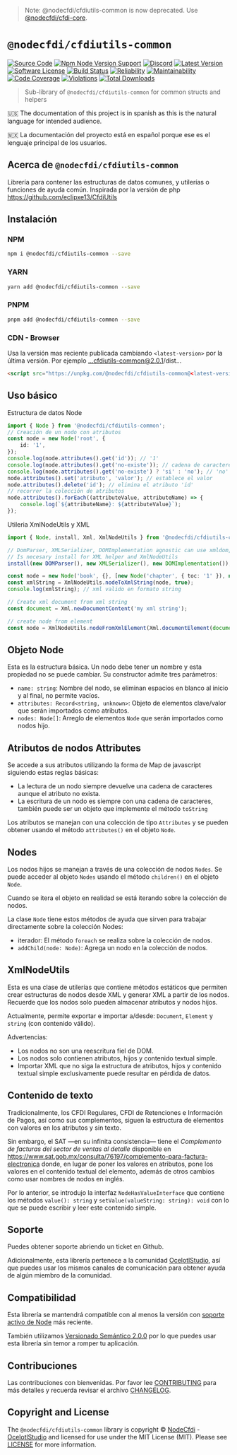 > Note: @nodecfdi/cfdiutils-common is now deprecated. Use [@nodecfdi/cfdi-core](https://github.com/nodecfdi/cfdi-core).
# `@nodecfdi/cfdiutils-common`

[![Source Code][badge-source]][source]
[![Npm Node Version Support][badge-node-version]][node-version]
[![Discord][badge-discord]][discord]
[![Latest Version][badge-release]][release]
[![Software License][badge-license]][license]
[![Build Status][badge-build]][build]
[![Reliability][badge-reliability]][reliability]
[![Maintainability][badge-maintainability]][maintainability]
[![Code Coverage][badge-coverage]][coverage]
[![Violations][badge-violations]][violations]
[![Total Downloads][badge-downloads]][downloads]

> Sub-library of `@nodecfdi/cfdiutils-common` for common structs and helpers

:us: The documentation of this project is in spanish as this is the natural language for intended audience.

:mexico: La documentación del proyecto está en español porque ese es el lenguaje principal de los usuarios.

## Acerca de `@nodecfdi/cfdiutils-common`

Librería para contener las estructuras de datos comunes, y utilerías o funciones de ayuda común. Inspirada por la
versión de php <https://github.com/eclipxe13/CfdiUtils>

## Instalación

### NPM

```bash
npm i @nodecfdi/cfdiutils-common --save
```

### YARN

```bash
yarn add @nodecfdi/cfdiutils-common --save
```

### PNPM

```bash
pnpm add @nodecfdi/cfdiutils-common --save
```

### CDN - Browser

Usa la versión mas reciente publicada cambiando `<latest-version>` por la última versión. Por ejemplo ...cfdiutils-common@2.0.1/dist...

```html
<script src="https://unpkg.com/@nodecfdi/cfdiutils-common@<latest-version>/dist/cfdiutils-common.global.js"></script>
```

## Uso básico

Estructura de datos Node

```ts
import { Node } from '@nodecfdi/cfdiutils-common';
// Creación de un nodo con atributos
const node = new Node('root', {
    id: '1',
});
console.log(node.attributes().get('id')); // '1'
console.log(node.attributes().get('no-existe')); // cadena de caracteres vacia ''
console.log(node.attributes().get('no-existe') ? 'si' : 'no'); // 'no'
node.attributes().set('atributo', 'valor'); // establece el valor
node.attributes().delete('id'); // elimina el atributo 'id'
// recorrer la colección de atributos
node.attributes().forEach((attributeValue, attributeName) => {
    console.log(`${attributeName}: ${attributeValue}`);
});
```

Utileria XmlNodeUtils y XML

```ts
import { Node, install, Xml, XmlNodeUtils } from '@nodecfdi/cfdiutils-common';

// DomParser, XMLSerializer, DOMImplementation agnostic can use xmldom, jsdom, etc.
// Is necesary install for XML helper and XmlNodeUtils
install(new DOMParser(), new XMLSerializer(), new DOMImplementation());

const node = new Node('book', {}, [new Node('chapter', { toc: '1' }), new Node('chapter', { toc: '2' })]);
const xmlString = XmlNodeUtils.nodeToXmlString(node, true);
console.log(xmlString); // xml valido en formato string

// Create xml document from xml string
const document = Xml.newDocumentContent('my xml string');

// create node from element
const node = XmlNodeUtils.nodeFromXmlElement(Xml.documentElement(document));
```

## Objeto Node

Esta es la estructura básica. Un nodo debe tener un nombre y esta propiedad no se puede cambiar. Su constructor admite
tres parámetros:

- `name: string`: Nombre del nodo, se eliminan espacios en blanco al inicio y al final, no permite vacíos.
- `attributes: Record<string, unknown>`: Objeto de elementos clave/valor que serán importados como atributos.
- `nodes: Node[]`: Arreglo de elementos `Node` que serán importados como nodos hijo.

## Atributos de nodos Attributes

Se accede a sus atributos utilizando la forma de Map de javascript siguiendo estas reglas básicas:

- La lectura de un nodo siempre devuelve una cadena de caracteres aunque el atributo no exista.
- La escritura de un nodo es siempre con una cadena de caracteres, también puede ser un objeto que implemente el
  método `toString`

Los atributos se manejan con una colección de tipo `Attributes` y se pueden obtener usando el método `attributes()` en
el objeto `Node`.

## Nodes

Los nodos hijos se manejan a través de una colección de nodos `Nodes`. Se puede acceder al objeto `Nodes` usando el
método `children()` en el objeto `Node`.

Cuando se itera el objeto en realidad se está iterando sobre la colección de nodos.

La clase `Node` tiene estos métodos de ayuda que sirven para trabajar directamente sobre la colección Nodes:

- iterador: El método `foreach` se realiza sobre la colección de nodos.
- `addChild(node: Node)`: Agrega un nodo en la colección de nodos.

## XmlNodeUtils

Esta es una clase de utilerías que contiene métodos estáticos que permiten crear estructuras de nodos desde XML y generar XML a partir de los nodos. Recuerde que los nodos solo pueden almacenar atributos y nodos hijos.

Actualmente, permite exportar e importar a/desde: `Document`, `Element` y `string` (con contenido válido).

Advertencias:

- Los nodos no son una reescritura fiel de DOM.
- Los nodos solo contienen atributos, hijos y contenido textual simple.
- Importar XML que no siga la estructura de atributos, hijos y contenido textual simple exclusivamente puede resultar en pérdida de datos.

## Contenido de texto

Tradicionalmente, los CFDI Regulares, CFDI de Retenciones e Información de Pagos, así como sus complementos,
siguen la estructura de elementos con valores en los atributos y sin texto.

Sin embargo, el SAT —en su infinita consistencia— tiene el *Complemento de facturas del sector de ventas al detalle*
disponible en <https://www.sat.gob.mx/consulta/76197/complemento-para-factura-electronica> donde, en lugar de poner
los valores en atributos, pone los valores en el contenido textual del elemento, además de otros cambios como usar
nombres de nodos en inglés.

Por lo anterior, se introdujo la interfaz `NodeHasValueInterface` que contiene los métodos `value(): string` y
`setValue(valueString: string): void` con lo que se puede escribir y leer este contenido simple.

## Soporte

Puedes obtener soporte abriendo un ticket en Github.

Adicionalmente, esta librería pertenece a la comunidad [OcelotlStudio](https://ocelotlstudio.com), así que puedes usar los mismos canales de comunicación para obtener ayuda de algún miembro de la comunidad.

## Compatibilidad

Esta librería se mantendrá compatible con al menos la versión con
[soporte activo de Node](https://nodejs.org/es/about/releases/) más reciente.

También utilizamos [Versionado Semántico 2.0.0](https://semver.org/lang/es/) por lo que puedes usar esta librería sin temor a romper tu aplicación.

## Contribuciones

Las contribuciones con bienvenidas. Por favor lee [CONTRIBUTING][] para más detalles y recuerda revisar el archivo [CHANGELOG][].

## Copyright and License

The `@nodecfdi/cfdiutils-common` library is copyright © [NodeCfdi](https://github.com/nodecfdi) - [OcelotlStudio](https://ocelotlstudio.com) and licensed for use under the MIT License (MIT). Please see [LICENSE][] for more information.

[contributing]: https://github.com/nodecfdi/cfdiutils-common/blob/main/CONTRIBUTING.md
[changelog]: https://github.com/nodecfdi/cfdiutils-common/blob/main/CHANGELOG.md

[source]: https://github.com/nodecfdi/cfdiutils-common
[node-version]: https://www.npmjs.com/package/@nodecfdi/cfdiutils-common
[discord]: https://discord.gg/AsqX8fkW2k
[release]: https://www.npmjs.com/package/@nodecfdi/cfdiutils-common
[license]: https://github.com/nodecfdi/cfdiutils-common/blob/main/LICENSE
[build]: https://github.com/nodecfdi/cfdiutils-common/actions/workflows/build.yml?query=branch:main
[reliability]:https://sonarcloud.io/component_measures?id=nodecfdi_cfdiutils-common&metric=Reliability
[maintainability]: https://sonarcloud.io/component_measures?id=nodecfdi_cfdiutils-common&metric=Maintainability
[coverage]: https://sonarcloud.io/component_measures?id=nodecfdi_cfdiutils-common&metric=Coverage
[violations]: https://sonarcloud.io/project/issues?id=nodecfdi_cfdiutils-common&resolved=false
[downloads]: https://www.npmjs.com/package/@nodecfdi/cfdiutils-common

[badge-source]: https://img.shields.io/badge/source-nodecfdi/cfdiutils--common-blue.svg?logo=github
[badge-node-version]: https://img.shields.io/node/v/@nodecfdi/cfdiutils-common.svg?logo=nodedotjs
[badge-discord]: https://img.shields.io/discord/459860554090283019?logo=discord
[badge-release]: https://img.shields.io/npm/v/@nodecfdi/cfdiutils-common.svg?logo=npm
[badge-license]: https://img.shields.io/github/license/nodecfdi/cfdiutils-common.svg?logo=open-source-initiative
[badge-build]: https://img.shields.io/github/actions/workflow/status/nodecfdi/cfdiutils-common/build.yml?branch=main
[badge-reliability]: https://sonarcloud.io/api/project_badges/measure?project=nodecfdi_cfdiutils-common&metric=reliability_rating
[badge-maintainability]: https://sonarcloud.io/api/project_badges/measure?project=nodecfdi_cfdiutils-common&metric=sqale_rating
[badge-coverage]: https://img.shields.io/sonar/coverage/nodecfdi_cfdiutils-common/main?logo=sonarcloud&server=https%3A%2F%2Fsonarcloud.io
[badge-violations]: https://img.shields.io/sonar/violations/nodecfdi_cfdiutils-common/main?format=long&logo=sonarcloud&server=https%3A%2F%2Fsonarcloud.io
[badge-downloads]: https://img.shields.io/npm/dm/@nodecfdi/cfdiutils-common.svg?logo=npm
